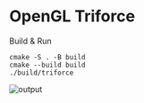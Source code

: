 OpenGL Triforce
===

Build & Run
```shell
cmake -S . -B build
cmake --build build
./build/triforce
```
![output](https://github.com/humbertodias/gl-triforce/assets/9255997/d908fb9b-8213-4ff3-bc35-39022a58cf33)

